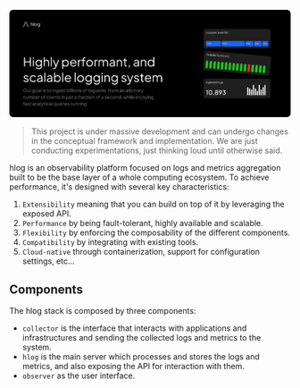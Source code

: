 ![Web look](https://github.com/hyperbolicresearch/hlog/blob/dev/assets/github_img.png)

> This project is under massive development and can undergo changes in the conceptual framework and implementation. We are just conducting experimentations, just thinking loud until otherwise said.

hlog is an observability platform focused on logs and metrics aggregation built to be the base layer of a whole computing ecosystem. To achieve performance, it's designed with several key characteristics:

1. `Extensibility` meaning that you can build on top of it by leveraging the exposed API.
2. `Performance` by being fault-tolerant, highly available and scalable.
3. `Flexibility` by enforcing the composability of the different components.
4. `Compatibility` by integrating with existing tools.
5. `Cloud-native` through containerization, support for configuration settings, etc...

## Components

The hlog stack is composed by three components:

- `collector` is the interface that interacts with applications and infrastructures and sending the collected logs and metrics to the system.
- `hlog` is the main server which processes and stores the logs and metrics, and also exposing the API for interaction with them.
- `observer` as the user interface.
